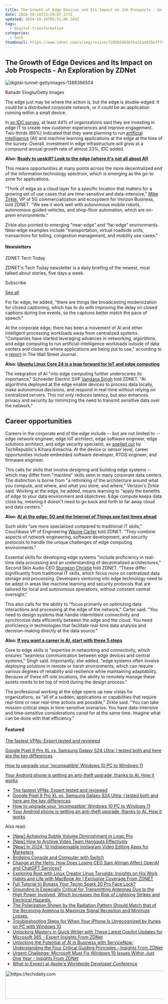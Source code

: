 ```yaml
---
title: The Growth of Edge Devices and Its Impact on Job Prospects - An Exploration by ZDNet
date: 2024-10-16T23:29:07.177Z
updated: 2024-10-18T05:51:06.186Z
tags:
  - digital-transformation
categories:
  - tech
thumbnail: https://www.zdnet.com/a/img/resize/f295b5463bfba31a4d25eff79f3db85fe33d9401/2024/06/28/122f0db8-426b-47c8-9ff5-fc7565a6aa7a/digital-tunnel-gettyimages-1388366504.jpg?width=170&height=128&fit=crop&auto=webp
---
```


## The Growth of Edge Devices and Its Impact on Job Prospects - An Exploration by ZDNet

![digital-tunnel-gettyimages-1388366504](https://www.zdnet.com/a/img/resize/f131431f38abb33fd0f6ae3c4bcac919ddae0fe4/2024/06/28/122f0db8-426b-47c8-9ff5-fc7565a6aa7a/digital-tunnel-gettyimages-1388366504.jpg?auto=webp&width=1280)

Bahadir Eroglu/Getty Images

The edge just may be where the action is, but the edge is double-edged: It could be a distributed corporate network, or it could be an application running within a small device.

In [an IDC survey](https://www.equinix.com/resources/analyst-reports/idc-digital-experience), at least 44% of organizations said they are investing in edge IT to create new customer experiences and improve engagement. Two-thirds (66%) indicated that they were planning to run [artificial intelligence](https://www.zdnet.com/article/what-is-ai-heres-everything-you-need-to-know-about-artificial-intelligence/) (AI) and machine learning applications at the edge at the time of the survey. Overall, investment in edge infrastructure will grow at a compound annual growth rate of almost 23%, IDC added.

**Also: [Ready to upskill? Look to the edge (where it's not all about AI)](https://www.zdnet.com/article/ready-to-upskill-look-to-the-edge-where-its-not-all-about-ai/)**

This means opportunities at many points across the more decentralized end of the information technology spectrum, which is emerging as the go-to zone for applications.

"Think of edge as a cloud layer for a specific location that matters for a growing set of use cases that are time-sensitive and data-intensive," [Mike Zirkle](https://www.linkedin.com/in/zirkle/), VP of 5G commercialization and ecosystem for Verizon Business, told ZDNET. "We see it work well with autonomous mobile robots, autonomous guided vehicles, and shop-floor automation, which are on-prem environments." 

Zirkle also pointed to emerging "near-edge" and "far-edge" environments. Near-edge examples include "transportation, virtual roadside units, transactions for tolling, congestion management, and mobility use cases."

#### Newsletters

ZDNET Tech Today

ZDNET's Tech Today newsletter is a daily briefing of the newest, most talked about stories, five days a week.

 Subscribe

[See all](https://www.zdnet.com/newsletters/)

For far edge, he added, "there are things like broadcasting modernization for closed captioning, which has to do with improving the delay on closed captions during live events, so the captions better match the pace of speech."

At the corporate edge, there has been a movement of AI and other intelligent processing workloads away from centralized systems. "Companies have started leveraging advances in networking, algorithms, and edge computing to run artificial-intelligence workloads outside of data centers and closer to where applications are being put to use," according to a [report](https://www.wsj.com/articles/companies-put-ai-to-work-outside-the-cloud-trimming-costs-453b649e) in The Wall Street Journal. 

**Also: [Ubuntu Linux Core 24 is a leap forward for IoT and edge computing](https://www.zdnet.com/article/ubuntu-linux-core-24-a-leap-forward-for-iot-and-edge-computing/)**

The integration of AI "into edge computing further underscores its importance," Schneider Electric SVP [Vandana Singh](https://www.linkedin.com/in/vandana-singh-12876b5/) told ZDNET. "AI algorithms deployed at the edge enable devices to process data locally, make autonomous decisions, and respond in real-time without relying on centralized servers. This not only reduces latency, but also enhances privacy and security by minimizing the need to transmit sensitive data over the network."

## Career opportunities

Careers in the corporate end of the edge include -- but are not limited to -- edge network engineer, edge IoT architect, edge software engineer, edge solutions architect, and edge security specialist, as [spelled out](https://www.techrepublic.com/article/edge-computing-careers/) by TechRepublic's Kihara Kimachia. At the device or sensor level, career opportunities include embedded software developer, RTOS engineer, and firmware engineer. 

This calls for skills that involve designing and building edge systems -- which may differ from "mainline" skills seen in many corporate data centers. The distinction is borne from "a rethinking of the architecture around what you compute, and where, and what you store, and where," Verizon's Zirkle said. Working at the edge, he added, means learning to "apply the benefits of edge to your data environment and objectives. Edge compute keeps data close by, meaning it doesn't need to go back and forth to far away cloud and data centers."

**Also: [AI at the edge: 5G and the Internet of Things see fast times ahead](https://www.zdnet.com/article/ai-at-the-edge-fast-times-ahead-for-5g-and-the-internet-of-things/)**

Such skills "are more specialized compared to traditional IT skills," Couchbase VP of Engineering [Wayne Carter](https://www.linkedin.com/in/waynecarter/) told ZDNET. "They combine aspects of network engineering, software development, and security protocols to handle the unique challenges of edge computing environments."

Essential skills for developing edge systems "include proficiency in real-time data processing and an understanding of decentralized architectures," Second Skin Audio CEO [Sturgeon Christie](https://www.linkedin.com/in/sturgeon-christie-33a00758/) told ZDNET. "These differ significantly from traditional IT skills, which focus more on centralized data storage and processing. Developers venturing into edge technology need to be adept in areas like machine learning and security protocols that are tailored for local and autonomous operations, without constant central oversight."

This also calls for the ability to "focus primarily on optimizing data interactions and processing at the edge of the network," Carter said. "You need to design systems that handle intermittent connectivity and synchronize data efficiently between the edge and the cloud. You need proficiency in technologies that facilitate real-time data analysis and decision-making directly at the data source."

**Also: [If you want a career in AI, start with these 5 steps](https://www.zdnet.com/article/if-you-want-a-career-in-ai-start-with-these-5-steps/)**

Core to edge skills is "expertise in networking and connectivity, which ensures "seamless communication between edge devices and central systems," Singh said. Importantly, she added, "edge systems often involve deploying solutions in remote or harsh environments, which can require various degrees of reliability and resilience while maintaining adaptability. Because of these off-site locations, the ability to remotely manage these assets needs to be top of mind during the design process."

The professional working at the edge opens up new vistas for organizations, as "all of a sudden, applications or capabilities that require real-time or near real-time actions are possible," Zirkle said. "You can take mission-critical steps in time-sensitive scenarios. You have data-intensive and time-sensitive considerations cared for at the same time. Imagine what can be done with that efficiency." 

#### Featured

[The fastest VPNs: Expert tested and reviewed](https://www.zdnet.com/article/fastest-vpn/ "The fastest VPNs: Expert tested and reviewed")

[Google Pixel 9 Pro XL vs. Samsung Galaxy S24 Ultra: I tested both and here are the key differences](https://www.zdnet.com/article/google-pixel-9-pro-xl-vs-samsung-galaxy-s24-ultra/ "Google Pixel 9 Pro XL vs. Samsung Galaxy S24 Ultra: I tested both and here are the key differences")

[How to upgrade your 'incompatible' Windows 10 PC to Windows 11](https://www.zdnet.com/article/how-to-upgrade-your-incompatible-windows-10-pc-to-windows-11/ "How to upgrade your 'incompatible' Windows 10 PC to Windows 11")

[Your Android phone is getting an anti-theft upgrade, thanks to AI. How it works](https://www.zdnet.com/article/your-android-phone-is-getting-an-anti-theft-upgrade-thanks-to-ai-how-it-works/ "Your Android phone is getting an anti-theft upgrade, thanks to AI. How it works")

* [The fastest VPNs: Expert tested and reviewed](https://www.zdnet.com/article/fastest-vpn/ "The fastest VPNs: Expert tested and reviewed")
* [Google Pixel 9 Pro XL vs. Samsung Galaxy S24 Ultra: I tested both and here are the key differences](https://www.zdnet.com/article/google-pixel-9-pro-xl-vs-samsung-galaxy-s24-ultra/ "Google Pixel 9 Pro XL vs. Samsung Galaxy S24 Ultra: I tested both and here are the key differences")
* [How to upgrade your 'incompatible' Windows 10 PC to Windows 11](https://www.zdnet.com/article/how-to-upgrade-your-incompatible-windows-10-pc-to-windows-11/ "How to upgrade your 'incompatible' Windows 10 PC to Windows 11")
* [Your Android phone is getting an anti-theft upgrade, thanks to AI. How it works](https://www.zdnet.com/article/your-android-phone-is-getting-an-anti-theft-upgrade-thanks-to-ai-how-it-works/ "Your Android phone is getting an anti-theft upgrade, thanks to AI. How it works")

<ins class="adsbygoogle"
     style="display:block"
     data-ad-format="autorelaxed"
     data-ad-client="ca-pub-7571918770474297"
     data-ad-slot="1223367746"></ins>

<ins class="adsbygoogle"
     style="display:block"
     data-ad-client="ca-pub-7571918770474297"
     data-ad-slot="8358498916"
     data-ad-format="auto"
     data-full-width-responsive="true"></ins>

<span class="atpl-alsoreadstyle">Also read:</span>
<div><ul>
<li><a href="https://extra-resources.techidaily.com/new-achieving-subtle-volume-diminishment-in-logic-pro/"><u>[New] Achieving Subtle Volume Diminishment in Logic Pro</u></a></li>
<li><a href="https://desktop-recording.techidaily.com/new-how-to-archive-video-team-hangouts-effectively/"><u>[New] How to Archive Video Team Hangouts Effectively</u></a></li>
<li><a href="https://instagram-videos.techidaily.com/new-in-2024-10-indispensable-instagram-video-editing-apps-for-marketers/"><u>[New] In 2024, 10 Indispensable Instagram Video Editing Apps for Marketers</u></a></li>
<li><a href="https://games-able.techidaily.com/bridging-console-and-computer-with-switch/"><u>Bridging Console and Computer with Switch</u></a></li>
<li><a href="https://tech-haven.techidaily.com/change-at-the-helm-how-does-losing-ceo-sam-altman-affect-openai-and-chatgpt-services/"><u>Change at the Helm: How Does Losing CEO Sam Altman Affect OpenAI and ChatGPT Services?</u></a></li>
<li><a href="https://app-tips.techidaily.com/exploring-rust-with-linux-creator-linus-torvalds-insights-on-his-work-habits-and-life-with-macbook-air-exclusive-coverage-from-zdnet/"><u>Exploring Rust with Linux Creator Linus Torvalds: Insights on His Work Habits and Life with MacBook Air | Exclusive Coverage From ZDNET</u></a></li>
<li><a href="https://unlock-android.techidaily.com/full-tutorial-to-bypass-your-tecno-spark-20-pro-face-lock-by-drfone-android/"><u>Full Tutorial to Bypass Your Tecno Spark 20 Pro Face Lock?</u></a></li>
<li><a href="https://app-tips.techidaily.com/grounding-is-especially-critical-for-transmitting-antennas-due-to-the-high-power-involved-which-increases-the-risk-of-lightning-strikes-and-electrical-hazar80/"><u>Grounding Is Especially Critical for Transmitting Antennas Due to the High Power Involved, Which Increases the Risk of Lightning Strikes and Electrical Hazards.</u></a></li>
<li><a href="https://app-tips.techidaily.com/the-polarization-shown-by-the-radiation-pattern-should-match-that-of-the-receiving-antenna-to-maximize-signal-reception-and-minimize-losses/"><u>The Polarization Shown by the Radiation Pattern Should Match that of the Receiving Antenna to Maximize Signal Reception and Minimize Losses.</u></a></li>
<li><a href="https://win-able.techidaily.com/troubleshooting-steps-for-when-your-iphone-is-unrecognized-by-itunes-on-pc-with-windows-10/"><u>Troubleshooting Steps for When Your iPhone Is Unrecognized by Itunes on PC with Windows 10</u></a></li>
<li><a href="https://app-tips.techidaily.com/unlocking-mastery-in-quick-writer-with-these-latest-copilot-updates-for-microsoft-365-expert-insights-from-zdnet/"><u>Unlocking Mastery in Quick Writer with These Latest Copilot Updates for Microsoft 365 - Expert Insights From ZDNet</u></a></li>
<li><a href="https://app-tips.techidaily.com/unlocking-the-potential-of-ai-in-business-with-servicenow-understanding-the-four-critical-guiding-principles-insights-from-zdnet/"><u>Unlocking the Potential of AI in Business with ServiceNow: Understanding the Four Critical Guiding Principles - Insights From ZDNet</u></a></li>
<li><a href="https://app-tips.techidaily.com/urgent-challenge-microsoft-must-fix-windows-10-issues-within-just-one-year-insights-from-zdnet/"><u>Urgent Challenge: Microsoft Must Fix Windows 10 Issues Within Just One Year - Insights From ZDNet</u></a></li>
<li><a href="https://techtrends.techidaily.com/what-to-expect-at-applee-worldwide-developer-conference/"><u>What to Expect at Apple'e Worldwide Developer Conference</u></a></li>
</ul></div>

<!-- affiliate ads begin -->
<a href="https://appsumo.8odi.net/c/5597632/2151856/7443" target="_top" id="2151856">
  <img src="//a.impactradius-go.com/display-ad/7443-2151856" border="0" alt="https://techidaily.com" width="728" height="90"/>
</a>
<img height="0" width="0" src="https://appsumo.8odi.net/i/5597632/2151856/7443" style="position:absolute;visibility:hidden;" border="0" />
<!-- affiliate ads end -->

